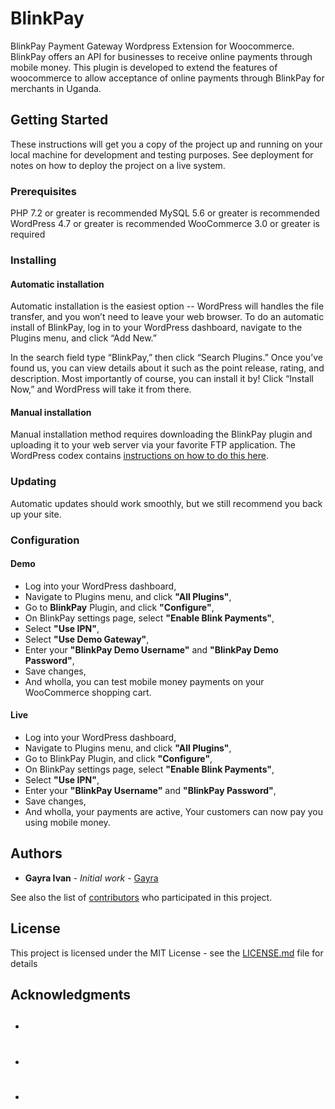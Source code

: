 # BlinkPay

BlinkPay Payment Gateway Wordpress Extension for Woocommerce. BlinkPay offers an API for businesses to receive online payments through mobile money. This plugin is developed to extend the features of woocommerce to allow acceptance of online payments through BlinkPay for merchants in Uganda.

## Getting Started

These instructions will get you a copy of the project up and running on your local machine for development and testing purposes. See deployment for notes on how to deploy the project on a live system.

### Prerequisites

PHP 7.2 or greater is recommended
MySQL 5.6 or greater is recommended
WordPress 4.7 or greater is recommended
WooCommerce 3.0 or greater is required

### Installing

#### Automatic installation

Automatic installation is the easiest option -- WordPress will handles the file transfer, and you won’t need to leave your web browser. To do an automatic install of BlinkPay, log in to your WordPress dashboard, navigate to the Plugins menu, and click “Add New.”
 
In the search field type “BlinkPay,” then click “Search Plugins.” Once you’ve found us,  you can view details about it such as the point release, rating, and description. Most importantly of course, you can install it by! Click “Install Now,” and WordPress will take it from there.

#### Manual installation

Manual installation method requires downloading the BlinkPay plugin and uploading it to your web server via your favorite FTP application. The WordPress codex contains [instructions on how to do this here](https://wordpress.org/support/article/managing-plugins/#manual-plugin-installation).

### Updating

Automatic updates should work smoothly, but we still recommend you back up your site.

### Configuration

#### Demo

* Log into your WordPress dashboard,
* Navigate to Plugins menu, and click **"All Plugins"**,
* Go to **BlinkPay** Plugin, and click **"Configure"**,
* On BlinkPay settings page, select **"Enable Blink Payments"**,
* Select **"Use IPN"**,
* Select **"Use Demo Gateway"**,
* Enter your **"BlinkPay Demo Username"** and **"BlinkPay Demo Password"**,
* Save changes,
* And wholla, you can test mobile money payments on your WooCommerce shopping cart.

#### Live

* Log into your WordPress dashboard,
* Navigate to Plugins menu, and click **"All Plugins"**,
* Go to BlinkPay Plugin, and click **"Configure"**,
* On BlinkPay settings page, select **"Enable Blink Payments"**,
* Select **"Use IPN"**,
* Enter your **"BlinkPay Username"** and **"BlinkPay Password"**,
* Save changes,
* And wholla, your payments are active, Your customers can now pay you using mobile money.

## Authors

* **Gayra Ivan** - *Initial work* - [Gayra](https://github.com/Gayra)

See also the list of [contributors](https://github.com/Gayra/project/contributors) who participated in this project.

## License

This project is licensed under the MIT License - see the [LICENSE.md](LICENSE.md) file for details

## Acknowledgments

* ##
* #
* #
